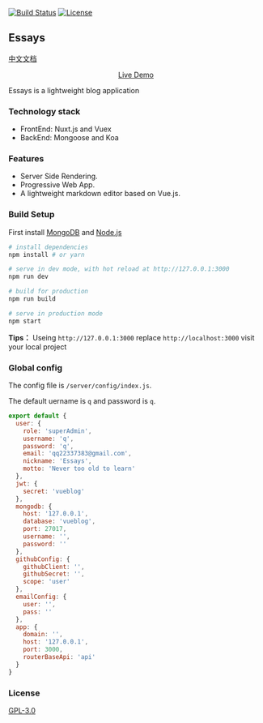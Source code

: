 <a href="https://travis-ci.org/wmui/essays"><img src="https://travis-ci.org/wmui/essays.svg?branch=master" alt="Build Status"></a>
<a href="https://github.com/wmui/essays"><img src="https://img.shields.io/badge/license-AGPL-blue.svg" alt="License"></a>

## Essays

[中文文档](https://github.com/wmui/essays/blob/master/README.md)

<div style="text-align:center;">
  <p><a href="https://www.86886.wang" target="_blank">Live Demo</a></p>
</div>

Essays is a lightweight blog application

### Technology stack

- FrontEnd: Nuxt.js and Vuex
- BackEnd: Mongoose and Koa

### Features

- Server Side Rendering.
- Progressive Web App.
- A lightweight markdown editor based on Vue.js.

### Build Setup

First install [MongoDB](https://www.mongodb.com/download-center?jmp=nav#community) and [Node.js](https://nodejs.org/en/)

``` bash
# install dependencies
npm install # or yarn

# serve in dev mode, with hot reload at http://127.0.0.1:3000
npm run dev

# build for production
npm run build

# serve in production mode
npm start
```

**Tips：** Useing `http://127.0.0.1:3000` replace `http://localhost:3000` visit your local project

### Global config

The config file is `/server/config/index.js`.

The default uername is `q` and password is `q`.

```javascript
export default {
  user: {
    role: 'superAdmin',
    username: 'q',
    password: 'q',
    email: 'qq22337383@gmail.com',
    nickname: 'Essays',
    motto: 'Never too old to learn'
  },
  jwt: {
    secret: 'vueblog'
  },
  mongodb: {
    host: '127.0.0.1',
    database: 'vueblog',
    port: 27017,
    username: '',
    password: ''
  },
  githubConfig: {
    githubClient: '',
    githubSecret: '',
    scope: 'user'
  },
  emailConfig: {
    user: '',
    pass: ''
  },
  app: {
    domain: '',
    host: '127.0.0.1',
    port: 3000,
    routerBaseApi: 'api'
  }
}

```

### License

[GPL-3.0](https://choosealicense.com/licenses/gpl-3.0/)
